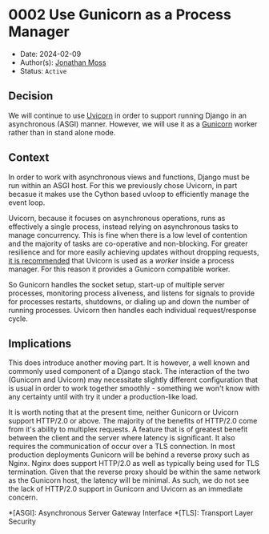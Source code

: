 # 0002 Use Gunicorn as a Process Manager

- Date: 2024-02-09
- Author(s): [Jonathan Moss][jmoss]
- Status: `Active`

## Decision

We will continue to use [Uvicorn][uvicorn] in order to support running Django in an
asynchronous (ASGI) manner. However, we will use it as a [Gunicorn][gunicorn] worker
rather than in stand alone mode.

## Context

In order to work with asynchronous views and functions, Django must be run within an
ASGI host. For this we previously chose Uvicorn, in part becasue it makes use the Cython
based uvloop to efficiently manage the event loop.

Uvicorn, because it focuses on asynchronous operations, runs as effectively a single
process,  instead relying on asynchronous tasks to manage concurrency. This is fine when
there is a low level of contention and the majority of tasks are co-operative and
non-blocking. For greater resilience and for more easily achieving updates without
dropping requests, [it is recommended][recommended] that Uvicorn is used as a _worker_
inside a process manager. For this reason it provides a Gunicorn compatible worker.

So Gunicorn handles the socket setup, start-up of multiple server processes, monitoring
process aliveness, and listens for signals to provide for processes restarts, shutdowns,
or dialing up and down the number of running processes. Uvicorn then handles each
individual request/response cycle.

## Implications

This does introduce another moving part. It is however, a well known and commonly used
component of a Django stack. The interaction of the two (Gunicorn and Uvicorn) may
necessitate slightly different configuration that is usual in order to work together
smoothly - something we won't know with any certainty until with try it under a
production-like load.

It is worth noting that at the present time, neither Gunicorn or Uvicorn support
HTTP/2.0 or above. The majority of the benefits of HTTP/2.0 come from it's ability to
multiplex requests. A feature that is of greatest benefit between the client and the
server where latency is significant. It also requires the communication of occur over
a TLS connection. In most production deployments Gunicorn will be behind a reverse proxy
such as Nginx. Nginx does support HTTP/2.0 as well as typically being used for TLS
termination. Given that the reverse proxy should be within the same network as the
Gunicorn host, the latency will be minimal. As such, we do not see the lack of HTTP/2.0
support in Gunicorn and Uvicorn as an immediate concern.

<!-- Links -->
[jmoss]: mailto:jonathan.moss@ackama.com
[uvicorn]: https://www.uvicorn.org/
[gunicorn]: https://gunicorn.org/
[recommended]: https://www.uvicorn.org/deployment/#using-a-process-manager

<!-- Abbreviations -->
*[ASGI]: Asynchronous Server Gateway Interface
*[TLS]: Transport Layer Security
